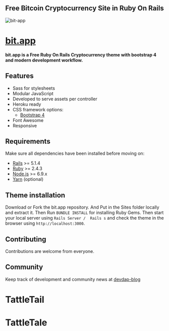 ## Free Bitcoin Cryptocurrency Site in Ruby On Rails
![bit-app](https://user-images.githubusercontent.com/35004804/34486001-5887f7aa-efef-11e7-85ae-cb0108b04161.png)


# [bit.app](https://bitapp-preview.herokuapp.com)

**bit.app is a  Free Ruby On Rails Cryptocurrency theme with bootstrap 4 and modern development workflow.**

## Features

* Sass for stylesheets
* Modular JavaScript
* Developed to serve assets per controller
* Heroku ready
* CSS framework options:
  * [Bootstrap 4](http://getbootstrap.com/)
* Font Awesome 
* Responsive

## Requirements

Make sure all dependencies have been installed before moving on:

* [Rails](http://weblog.rubyonrails.org/2017/9/7/Rails-5-1-4-and-5-0-6-released/) >= 5.1.4
* [Ruby](https://www.ruby-lang.org/en/downloads/) >= 2.4.3
* [Node.js](http://nodejs.org/) >= 6.9.x
* [Yarn](https://yarnpkg.com/en/docs/install) (optional)

## Theme installation

Download or Fork the bit.app repository. And Put in the Sites folder locally and extract it. Then Run `BUNDLE INSTALL` for installing Ruby Gems. Then start your local server using `Rails Server /  Rails s` and check the theme in the browser using `http://localhost:3000`.

## Contributing

Contributions are welcome from everyone.

## Community

Keep track of development and community news at [devdap-blog](http://devdap.com/blog)
# TattleTail
# TattleTale
